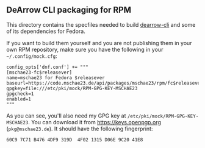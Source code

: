 ## DeArrow CLI packaging for RPM
This directory contains the specfiles needed to build [dearrow-cli](https://mschae23.de/git/mschae23/dearrow-cli)
and some of its dependencies for Fedora.

If you want to build them yourself and you are not publishing them in your own RPM repository,
make sure you have the following in your `~/.config/mock.cfg`:
```
config_opts['dnf.conf'] += """
[mschae23-fc$releasever]
name=mschae23 for Fedora $releasever
baseurl=https://code.mschae23.de/api/packages/mschae23/rpm/fc$releasever
gpgkey=file:///etc/pki/mock/RPM-GPG-KEY-MSCHAE23
gpgcheck=1
enabled=1
"""
```

As you can see, you'll also need my GPG key at `/etc/pki/mock/RPM-GPG-KEY-MSCHAE23`. You can download it from
https://keys.openpgp.org (`pkg@mschae23.de`). It should have the following fingerprint:
```
60C9 7C71 B476 4DF9 319D  4F02 1315 D06E 9C20 41E8
```
